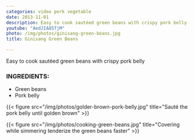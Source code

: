 ```yaml
---
categories: video pork vegetable
date: 2013-11-01
description: Easy to cook sautéed green beans with crispy pork belly
youtube: "AedJIA85TjM"
photo: /img/photos/ginisang-green-beans.jpg
title: Ginisang Green Beans

---
```


Easy to cook sautéed green beans with crispy pork belly

### INGREDIENTS:
* Green beans
* Pork belly

{{< figure src="/img/photos/golder-brown-pork-belly.jpg" title="Sauté the pork belly until golden brown" >}}

{{< figure src="/img/photos/cooking-green-beans.jpg" title="Covering while simmering tenderize the green beans faster" >}}